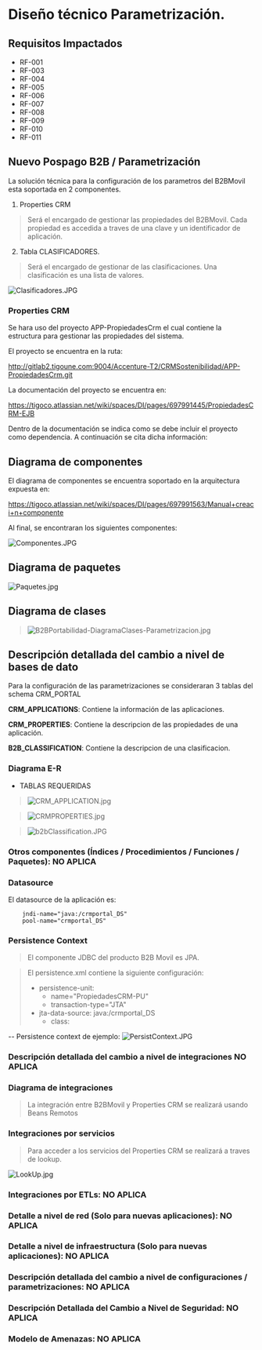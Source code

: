 # Diseño técnico Parametrización. 


## Requisitos Impactados 

* RF-001
* RF-003
* RF-004
* RF-005
* RF-006
* RF-007
* RF-008
* RF-009
* RF-010
* RF-011


## Nuevo Pospago B2B / Parametrización

La solución técnica para la configuración de los parametros del B2BMovil esta soportada en 2 componentes. 

1. Properties CRM

> Será el encargado de gestionar las propiedades del B2BMovil. Cada propiedad es accedida a traves de una clave y un identificador de aplicación. 

2. Tabla CLASIFICADORES.

> Será el encargado de gestionar de las clasificaciones. Una clasificación es una lista de valores.  

![Clasificadores.JPG](Clasificadores.JPG)

### Properties CRM

Se hara uso del proyecto APP-PropiedadesCrm el cual contiene la estructura para gestionar las propiedades del sistema. 

El proyecto se encuentra en la ruta: 

http://gitlab2.tigoune.com:9004/Accenture-T2/CRMSostenibilidad/APP-PropiedadesCrm.git

La documentación del proyecto se encuentra en: 

https://tigoco.atlassian.net/wiki/spaces/DI/pages/697991445/PropiedadesCRM-EJB

Dentro de la documentación se indica como se debe incluir el proyecto como dependencia. A continuación se cita dicha información: 



## Diagrama de componentes

El diagrama de componentes se encuentra soportado en la arquitectura expuesta en: 

https://tigoco.atlassian.net/wiki/spaces/DI/pages/697991563/Manual+creaci+n+componente

Al final, se encontraran los siguientes componentes: 

![Componentes.JPG](Componentes.JPG)

## Diagrama de paquetes

![Paquetes.jpg](Paquetes.jpg)

## Diagrama de clases

> ![B2BPortabilidad-DiagramaClases-Parametrizacion.jpg](B2BPortabilidad-DiagramaClases-Parametrizacion.jpg)


## Descripción detallada del cambio a nivel de bases de dato

Para la configuración de las parametrizaciones se consideraran 3 tablas del schema CRM_PORTAL

<b>CRM_APPLICATIONS</b>: Contiene la información de las aplicaciones. 

<b>CRM_PROPERTIES</b>: Contiene la descripcion de las propiedades de una aplicación. 

<b>B2B_CLASSIFICATION</b>: Contiene la descripcion de una clasificacion. 


### Diagrama E-R

+ TABLAS REQUERIDAS

>![CRM_APPLICATION.jpg](CRM_APPLICATION.jpg)

>![CRMPROPERTIES.jpg](CRMPROPERTIES.jpg)

> ![b2bClassification.JPG](b2bClassification.JPG)
  

### Otros componentes (Índices / Procedimientos / Funciones / Paquetes): NO APLICA



### Datasource

El datasource de la aplicación es:

        jndi-name="java:/crmportal_DS"
        pool-name="crmportal_DS" 


### Persistence Context 

> El componente JDBC del producto B2B Movil es JPA.

> El persistence.xml contiene la siguiente configuración: 
> + persistence-unit: 
>   + name="PropiedadesCRM-PU" 
>   + transaction-type="JTA"
> + jta-data-source: java:/crmportal_DS
>   + class: 

-- Persistence context de ejemplo: 
![PersistContext.JPG](PersistContext.JPG)


### Descripción detallada del cambio a nivel de integraciones <b>NO APLICA</b>

### Diagrama de integraciones

> La integración entre B2BMovil y Properties CRM se realizará usando Beans Remotos

### Integraciones por servicios

> Para acceder a los servicios del Properties CRM se realizará a traves de lookup. 

![LookUp.jpg](LookUp.jpg)


### Integraciones por ETLs: <b>NO APLICA</b>

### Detalle a nivel de red (Solo para nuevas aplicaciones): <b>NO APLICA</b>

### Detalle a nivel de infraestructura (Solo para nuevas aplicaciones): <b>NO APLICA</b>

### Descripción detallada del cambio a nivel de configuraciones / parametrizaciones: <b>NO APLICA</b>

### Descripción Detallada del Cambio a Nivel de Seguridad: <b>NO APLICA</b>

### Modelo de Amenazas: <b>NO APLICA</b>
   
